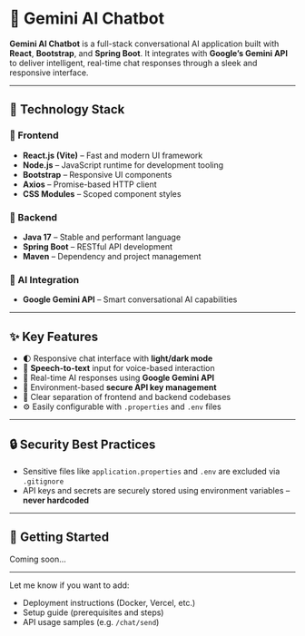 # 🤖 Gemini AI Chatbot

**Gemini AI Chatbot** is a full-stack conversational AI application built with **React**, **Bootstrap**, and **Spring Boot**. It integrates with **Google’s Gemini API** to deliver intelligent, real-time chat responses through a sleek and responsive interface.

---

## 🚀 Technology Stack

### 🔹 Frontend
- **React.js (Vite)** – Fast and modern UI framework
- **Node.js** – JavaScript runtime for development tooling
- **Bootstrap** – Responsive UI components
- **Axios** – Promise-based HTTP client
- **CSS Modules** – Scoped component styles

### 🔹 Backend
- **Java 17** – Stable and performant language
- **Spring Boot** – RESTful API development
- **Maven** – Dependency and project management

### 🔹 AI Integration
- **Google Gemini API** – Smart conversational AI capabilities

---



## ✨ Key Features

- 🌓 Responsive chat interface with **light/dark mode**
- 🎤 **Speech-to-text** input for voice-based interaction
- 🤖 Real-time AI responses using **Google Gemini API**
- 🔐 Environment-based **secure API key management**
- 🔄 Clear separation of frontend and backend codebases
- ⚙️ Easily configurable with `.properties` and `.env` files

---

## 🔒 Security Best Practices

- Sensitive files like `application.properties` and `.env` are excluded via `.gitignore`
- API keys and secrets are securely stored using environment variables – **never hardcoded**

---

## 📌 Getting Started

Coming soon...

---

Let me know if you want to add:
- Deployment instructions (Docker, Vercel, etc.)
- Setup guide (prerequisites and steps)
- API usage samples (e.g. `/chat/send`)
